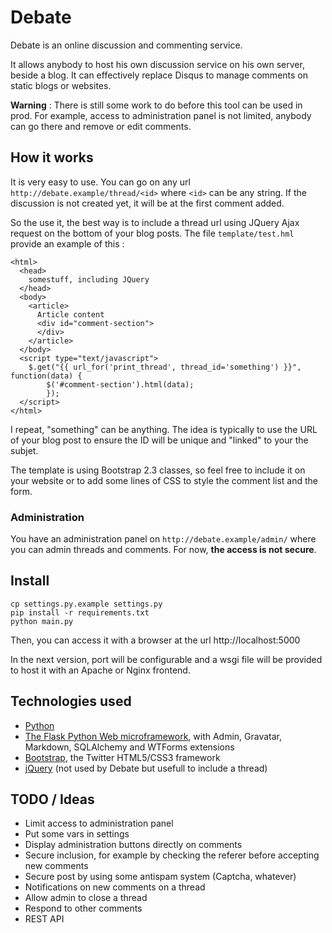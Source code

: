 # Debate

Debate is an online discussion and commenting service.

It allows anybody to host his own discussion service on his own server, beside a blog. It can effectively replace Disqus to manage comments on static blogs or websites.

**Warning** : There is still some work to do before this tool can be used in prod. For example, access to administration panel is not limited, anybody can go there and remove or edit comments.

## How it works

It is very easy to use. You can go on any url `http://debate.example/thread/<id>` where `<id>` can be any string. If the discussion is not created yet, it will be at the first comment added.

So the use it, the best way is to include a thread url using JQuery Ajax request on the bottom of your blog posts. The file `template/test.hml` provide an example of this :

    <html>
      <head>
        somestuff, including JQuery
      </head>
      <body>
        <article>
          Article content
          <div id="comment-section">
          </div>
        </article>
      </body>
      <script type="text/javascript">
        $.get("{{ url_for('print_thread', thread_id='something') }}", function(data) {
            $('#comment-section').html(data);
            });
      </script>
    </html>

I repeat, "something" can be anything. The idea is typically to use the URL of your blog post to ensure the ID will be unique and "linked" to your the subjet.

The template is using Bootstrap 2.3 classes, so feel free to include it on your website or to add some lines of CSS to style the comment list and the form.

### Administration

You have an administration panel on `http://debate.example/admin/` where you can admin threads and comments. For now, **the access is not secure**.

## Install

    cp settings.py.example settings.py
    pip install -r requirements.txt
    python main.py

Then, you can access it with a browser at the url http://localhost:5000

In the next version, port will be configurable and a wsgi file will be provided to host it with an Apache or Nginx frontend.

## Technologies used

- [Python][python]
- [The Flask Python Web microframework][flask], with Admin, Gravatar, Markdown, SQLAlchemy and WTForms extensions
- [Bootstrap][bootstrap], the Twitter HTML5/CSS3 framework
- [jQuery][jquery] (not used by Debate but usefull to include a thread)

## TODO / Ideas

* Limit access to administration panel
* Put some vars in settings
* Display administration buttons directly on comments
* Secure inclusion, for example by checking the referer before accepting new comments
* Secure post by using some antispam system (Captcha, whatever)
* Notifications on new comments on a thread
* Allow admin to close a thread
* Respond to other comments
* REST API


[python]: https://en.wikipedia.org/wiki/Python_(programming_language)
[flask]: http://flask.pocoo.org/
[bootstrap]: http://getbootstrap.com/2.3.2/
[jquery]: http://jquery.com/

